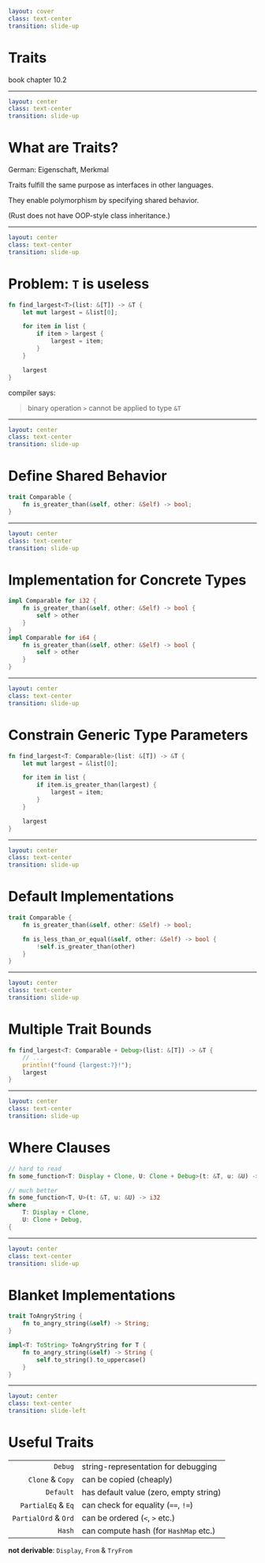 ```yaml
layout: cover
class: text-center
transition: slide-up
```

# Traits

book chapter 10.2

<Nr />

---

```yaml
layout: center
class: text-center
transition: slide-up
```

# What are Traits?

German: Eigenschaft, Merkmal

Traits fulfill the same purpose as interfaces in other languages.

They enable polymorphism by specifying shared behavior.

(Rust does not have OOP-style class inheritance.)

<Nr />

---

```yaml
layout: center
class: text-center
transition: slide-up
```

# Problem: `T` is useless

```rust {none|1|2|4,8|5-7|10|5|1,5|all}
fn find_largest<T>(list: &[T]) -> &T {
    let mut largest = &list[0];

    for item in list {
        if item > largest {
            largest = item;
        }
    }

    largest
}
```

compiler says:

> binary operation `>` cannot be applied to type `&T`

<Nr />

---

```yaml
layout: center
class: text-center
transition: slide-up
```

# Define Shared Behavior

```rust
trait Comparable {
    fn is_greater_than(&self, other: &Self) -> bool;
}
```

<div
    style="background-color: red"
    class="h-0.8 rounded absolute top-72 left-73 w-10.5"
></div>
<div
    style="background-color: red"
    class="h-0.8 rounded absolute top-77.5 left-179.5 w-3"
></div>

<Nr />

---

```yaml
layout: center
class: text-center
transition: slide-up
```

# Implementation for Concrete Types

```rust
impl Comparable for i32 {
    fn is_greater_than(&self, other: &Self) -> bool {
        self > other
    }
}
impl Comparable for i64 {
    fn is_greater_than(&self, other: &Self) -> bool {
        self > other
    }
}
```

<div
    style="background-color: red"
    class="h-0.8 rounded absolute top-54.5 left-98 w-14.5"
></div>
<div
    style="background-color: red"
    class="h-0.8 rounded absolute top-79.5 left-98 w-14.5"
></div>

<Nr />

---

```yaml
layout: center
class: text-center
transition: slide-up
```

# Constrain Generic Type Parameters

```rust {1,5|all}
fn find_largest<T: Comparable>(list: &[T]) -> &T {
    let mut largest = &list[0];

    for item in list {
        if item.is_greater_than(largest) {
            largest = item;
        }
    }

    largest
}
```

<div
    style="background-color: red"
    class="h-0.8 rounded absolute top-52.5 left-97.5 w-27"
></div>

<Nr />

---

```yaml
layout: center
class: text-center
transition: slide-up
```

# Default Implementations

```rust
trait Comparable {
    fn is_greater_than(&self, other: &Self) -> bool;

    fn is_less_than_or_equal(&self, other: &Self) -> bool {
        !self.is_greater_than(other)
    }
}
```

<Nr />

---

```yaml
layout: center
class: text-center
transition: slide-up
```

# Multiple Trait Bounds

```rust
fn find_largest<T: Comparable + Debug>(list: &[T]) -> &T {
    // ...
    println!("found {largest:?}!");
    largest
}
```

<div
    style="background-color: red"
    class="h-0.8 rounded absolute top-68 left-107 w-37"
></div>

<Nr />

---

```yaml
layout: center
class: text-center
transition: slide-up
```

# Where Clauses

```rust
// hard to read
fn some_function<T: Display + Clone, U: Clone + Debug>(t: &T, u: &U) -> i32 {

// much better
fn some_function<T, U>(t: &T, u: &U) -> i32
where
    T: Display + Clone,
    U: Clone + Debug,
{
```

<Nr />

---

```yaml
layout: center
class: text-center
transition: slide-up
```

# Blanket Implementations

```rust
trait ToAngryString {
    fn to_angry_string(&self) -> String;
}

impl<T: ToString> ToAngryString for T {
    fn to_angry_string(&self) -> String {
        self.to_string().to_uppercase()
    }
}
```

<Nr />

---

```yaml
layout: center
class: text-center
transition: slide-left
```

# Useful Traits

|                      |                                        |
| -------------------: | :------------------------------------- |
|              `Debug` | string-representation for debugging    |
|     `Clone` & `Copy` | can be copied (cheaply)                |
|            `Default` | has default value (zero, empty string) |
|   `PartialEq` & `Eq` | can check for equality (`==`, `!=`)    |
| `PartialOrd` & `Ord` | can be ordered (`<`, `>` etc.)         |
|               `Hash` | can compute hash (for `HashMap` etc.)  |

**not derivable**: `Display`, `From` & `TryFrom`

<Nr />
